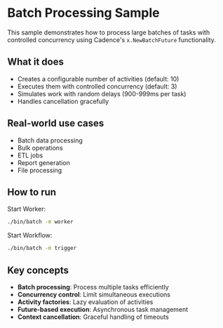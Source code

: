 # Batch Processing Sample

This sample demonstrates how to process large batches of tasks with controlled concurrency using Cadence's `x.NewBatchFuture` functionality.

## What it does

- Creates a configurable number of activities (default: 10)
- Executes them with controlled concurrency (default: 3)
- Simulates work with random delays (900-999ms per task)
- Handles cancellation gracefully

## Real-world use cases

- Batch data processing
- Bulk operations
- ETL jobs
- Report generation
- File processing

## How to run

Start Worker:
```bash
./bin/batch -m worker
```

Start Workflow:
```bash
./bin/batch -m trigger
```

## Key concepts

- **Batch processing**: Process multiple tasks efficiently
- **Concurrency control**: Limit simultaneous executions
- **Activity factories**: Lazy evaluation of activities
- **Future-based execution**: Asynchronous task management
- **Context cancellation**: Graceful handling of timeouts
